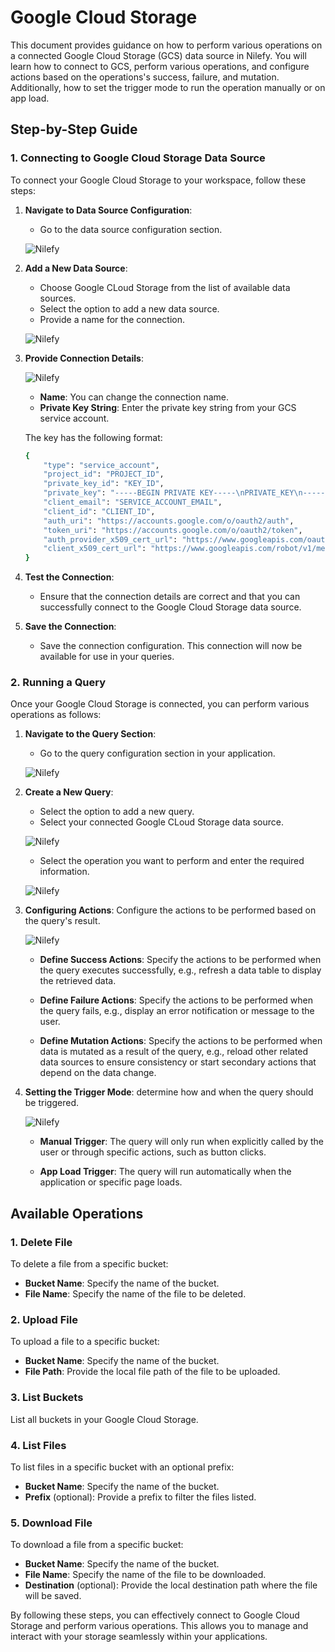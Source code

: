 # Google Cloud Storage

This document provides guidance on how to perform various operations on a connected Google Cloud Storage (GCS) data source in Nilefy. You will learn how to connect to GCS, perform various operations, and configure actions based on the operations's success, failure, and mutation. Additionally, how to set the trigger mode to run the operation manually or on app load.

## Step-by-Step Guide

### 1. Connecting to Google Cloud Storage Data Source

To connect your Google Cloud Storage to your workspace, follow these steps:

1. **Navigate to Data Source Configuration**:
   - Go to the data source configuration section.

    ![Nilefy](img/ds.png)

2. **Add a New Data Source**:
   - Choose Google CLoud Storage from the list of available data sources.
   - Select the option to add a new data source.
   - Provide a name for the connection.

   ![Nilefy](img/ds_name.png)


3. **Provide Connection Details**:

    ![Nilefy](img/gcs/ds_config.png)

   - **Name**: You can change the connection name.
   - **Private Key String**: Enter the private key string from your GCS service account.

    The key has the following format:

    ```bash
    {
        "type": "service_account",
        "project_id": "PROJECT_ID",
        "private_key_id": "KEY_ID",
        "private_key": "-----BEGIN PRIVATE KEY-----\nPRIVATE_KEY\n-----END PRIVATE KEY-----\n",
        "client_email": "SERVICE_ACCOUNT_EMAIL",
        "client_id": "CLIENT_ID",
        "auth_uri": "https://accounts.google.com/o/oauth2/auth",
        "token_uri": "https://accounts.google.com/o/oauth2/token",
        "auth_provider_x509_cert_url": "https://www.googleapis.com/oauth2/v1/certs",
        "client_x509_cert_url": "https://www.googleapis.com/robot/v1/metadata/x509/SERVICE_ACCOUNT_EMAIL"
    }
    ```

4. **Test the Connection**:
   - Ensure that the connection details are correct and that you can successfully connect to the Google Cloud Storage data source.

5. **Save the Connection**:
   - Save the connection configuration. This connection will now be available for use in your queries.


### 2. Running a Query

Once your Google Cloud Storage is connected, you can perform various operations as follows:

1. **Navigate to the Query Section**:
   - Go to the query configuration section in your application.
    
    ![Nilefy](img/query_config.png)
   

2. **Create a New Query**:
   - Select the option to add a new query.
   - Select your connected Google CLoud Storage data source.

    ![Nilefy](img/gcs/query_add.png)

   - Select the operation you want to perform and enter the required information.
    
    ![Nilefy](img/gcs/query.png)

3. **Configuring Actions**: Configure the actions to be performed based on the query's result.

    ![Nilefy](img/interactions.png)

    - **Define Success Actions**: Specify the actions to be performed when the query executes successfully, e.g., refresh a data table to display the retrieved data. 

    - **Define Failure Actions**: Specify the actions to be performed when the query fails, e.g., display an error notification or message to the user.

    - **Define Mutation Actions**: Specify the actions to be performed when data is mutated as a result of the query, e.g., reload other related data sources to ensure consistency or start secondary actions that depend on the data change.

4. **Setting the Trigger Mode**: determine how and when the query should be triggered.
    
    ![Nilefy](img/trigger.png)

    - **Manual Trigger**: The query will only run when explicitly called by the user or through specific actions, such as button clicks.

    - **App Load Trigger**: The query will run automatically when the application or specific page loads.

## Available Operations

### 1. Delete File

To delete a file from a specific bucket:

- **Bucket Name**: Specify the name of the bucket.
- **File Name**: Specify the name of the file to be deleted.

### 2. Upload File

To upload a file to a specific bucket:

- **Bucket Name**: Specify the name of the bucket.
- **File Path**: Provide the local file path of the file to be uploaded.

### 3. List Buckets

List all buckets in your Google Cloud Storage.

### 4. List Files

To list files in a specific bucket with an optional prefix:

- **Bucket Name**: Specify the name of the bucket.
- **Prefix** (optional): Provide a prefix to filter the files listed.

### 5. Download File

To download a file from a specific bucket:

- **Bucket Name**: Specify the name of the bucket.
- **File Name**: Specify the name of the file to be downloaded.
- **Destination** (optional): Provide the local destination path where the file will be saved.

By following these steps, you can effectively connect to Google Cloud Storage and perform various operations. This allows you to manage and interact with your storage seamlessly within your applications.